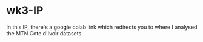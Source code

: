 # wk3-IP
In this IP, there's a google colab link which redirects you to where I analysed the MTN Cote d'Ivoir datasets.
